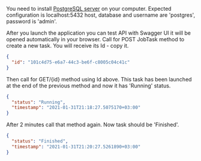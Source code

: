 You need to install [PostgreSQL server](https://www.postgresql.org/download/) on your computer. Expected configuration is localhost:5432 host, database and username are 'postgres', password is 'admin'.

After you launch the application you can test API with Swagger UI it will be opened automatically in your browser. Call for POST JobTask method to create a new task. You will receive its Id - copy it.

```json
{
  "id": "101c4d75-e6a7-44c3-be6f-c8005c04c41c"
}
```

Then call for GET/{id} method using Id above. This task has been launched at the end of the previous method and now it has 'Running' status.

```json
{
  "status": "Running",
  "timestamp": "2021-01-31T21:18:27.5075170+03:00"
}
```

After 2 minutes call that method again. Now task should be 'Finished'.

```json
{
  "status": "Finished",
  "timestamp": "2021-01-31T21:20:27.5261890+03:00"
}
```
